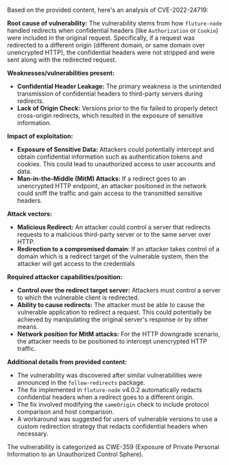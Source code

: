 Based on the provided content, here's an analysis of CVE-2022-24719:

**Root cause of vulnerability:**
The vulnerability stems from how `fluture-node` handled redirects when confidential headers (like `Authorization` or `Cookie`) were included in the original request. Specifically, if a request was redirected to a different origin (different domain, or same domain over unencrypted HTTP), the confidential headers were not stripped and were sent along with the redirected request.

**Weaknesses/vulnerabilities present:**
- **Confidential Header Leakage:** The primary weakness is the unintended transmission of confidential headers to third-party servers during redirects.
- **Lack of Origin Check:** Versions prior to the fix failed to properly detect cross-origin redirects, which resulted in the exposure of sensitive information.

**Impact of exploitation:**
- **Exposure of Sensitive Data:** Attackers could potentially intercept and obtain confidential information such as authentication tokens and cookies. This could lead to unauthorized access to user accounts and data.
- **Man-in-the-Middle (MitM) Attacks:** If a redirect goes to an unencrypted HTTP endpoint, an attacker positioned in the network could sniff the traffic and gain access to the transmitted sensitive headers.

**Attack vectors:**
- **Malicious Redirect:** An attacker could control a server that redirects requests to a malicious third-party server or to the same server over HTTP.
- **Redirection to a compromised domain**: If an attacker takes control of a domain which is a redirect target of the vulnerable system, then the attacker will get access to the credentials

**Required attacker capabilities/position:**
- **Control over the redirect target server:** Attackers must control a server to which the vulnerable client is redirected.
- **Ability to cause redirects:** The attacker must be able to cause the vulnerable application to redirect a request. This could potentially be achieved by manipulating the original server's response or by other means.
- **Network position for MitM attacks:** For the HTTP downgrade scenario, the attacker needs to be positioned to intercept unencrypted HTTP traffic.

**Additional details from provided content:**
- The vulnerability was discovered after similar vulnerabilities were announced in the `follow-redirects` package.
- The fix implemented in `fluture-node` v4.0.2 automatically redacts confidential headers when a redirect goes to a different origin.
- The fix involved modifying the `sameOrigin` check to include protocol comparison and host comparison.
- A workaround was suggested for users of vulnerable versions to use a custom redirection strategy that redacts confidential headers when necessary.

The vulnerability is categorized as CWE-359 (Exposure of Private Personal Information to an Unauthorized Control Sphere).